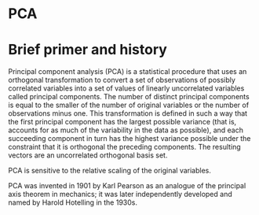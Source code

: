 # PCA
# Brief primer and history
Principal component analysis (PCA) is a statistical procedure that uses an orthogonal transformation to convert a set of observations of possibly correlated variables into a set of values of linearly uncorrelated variables called principal components. The number of distinct principal components is equal to the smaller of the number of original variables or the number of observations minus one. This transformation is defined in such a way that the first principal component has the largest possible variance (that is, accounts for as much of the variability in the data as possible), and each succeeding component in turn has the highest variance possible under the constraint that it is orthogonal the preceding components. The resulting vectors are an uncorrelated orthogonal basis set.

PCA is sensitive to the relative scaling of the original variables.

PCA was invented in 1901 by Karl Pearson as an analogue of the principal axis theorem in mechanics; it was later independently developed and named by Harold Hotelling in the 1930s.
